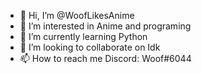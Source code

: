 - 👋 Hi, I’m @WoofLikesAnime
- 👀 I’m interested in Anime and programing
- 🌱 I’m currently learning Python
- 💞️ I’m looking to collaborate on Idk
- 📫 How to reach me Discord: Woof#6044

<!---
WoofLikesAnime/WoofLikesAnime is a ✨ special ✨ repository because its `README.md` (this file) appears on your GitHub profile.
You can click the Preview link to take a look at your changes.
--->
